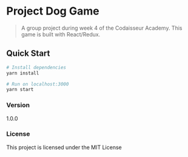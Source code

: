 # Project Dog Game

> A group project during week 4 of the Codaisseur Academy. This game is built with React/Redux.

## Quick Start

```bash
# Install dependencies
yarn install

# Run on localhost:3000
yarn start
```
### Version

1.0.0

### License

This project is licensed under the MIT License

